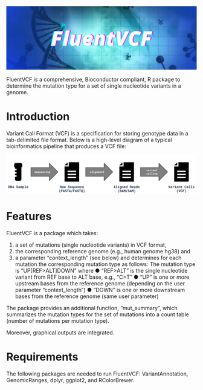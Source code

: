 
<img src="images/FluentVCF.png" width="679" />

FluentVCF is a comprehensive, Bioconductor compliant, R package to
determine the mutation type for a set of single nucleotide variants in a
genome.

# Introduction

Variant Call Format (VCF) is a specification for storing genotype data
in a tab-delimited file format. Below is a high-level diagram of a
typical bioinformatics pipeline that produces a VCF file:

<img src="images/VCFlux.png" width="679" />

# Features

FluentVCF is a package which takes:

1.  a set of mutations (single nucleotide variants) in VCF format,
2.  the corresponding reference genome (e.g., human genome hg38) and
3.  a parameter “context_length” (see below) and determines for each
    mutation the corresponding mutation type as follows: The mutation
    type is “UP\[REF\>ALT\]DOWN” where ● “REF\>ALT” is the single
    nucleotide variant from REF base to ALT base, e.g., “C\>T” ● “UP” is
    one or more upstream bases from the reference genome (depending on
    the user parameter “context_length”) ● “DOWN” is one or more
    downstream bases from the reference genome (same user parameter)

The package provides an additional function, “mut_summary”, which
summarizes the mutation types for the set of mutations into a count
table (number of mutations per mutation type).

Moreover, graphical outputs are integrated.

# Requirements

The following packages are needed to run FluentVCF: VariantAnnotation,
GenomicRanges, dplyr, ggplot2, and RColorBrewer.
